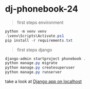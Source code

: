 # dj-phonebook-24

> first steps environment

```powershell
python -m venv venv
.\venv\Scripts\Activate.ps1
pip install -r requirements.txt
```

> first steps django

```powershell
django-admin startproject phonebook .
python manage.py migrate
python manage.py createsuperuser
python manage.py runserver

```

take a look at [Django app on localhost](<[https://](http://127.0.0.1:8000/)>)
